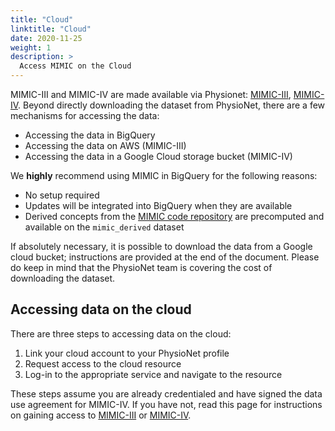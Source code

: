 ```yaml
---
title: "Cloud"
linktitle: "Cloud"
date: 2020-11-25
weight: 1
description: >
  Access MIMIC on the Cloud
---
```


MIMIC-III and MIMIC-IV are made available via Physionet: [MIMIC-III](https://physionet.org/content/mimiciii/), [MIMIC-IV](https://physionet.org/content/mimiciv/). Beyond directly downloading the dataset from PhysioNet, there are a few mechanisms for accessing the data:

* Accessing the data in BigQuery
* Accessing the data on AWS (MIMIC-III)
* Accessing the data in a Google Cloud storage bucket (MIMIC-IV)

We **highly** recommend using MIMIC in BigQuery for the following reasons:

* No setup required
* Updates will be integrated into BigQuery when they are available
* Derived concepts from the [MIMIC code repository](https://www.github.com/MIT-LCP/mimic-code) are precomputed and available on the `mimic_derived` dataset

If absolutely necessary, it is possible to download the data from a Google cloud bucket; instructions are provided at the end of the document.
Please do keep in mind that the PhysioNet team is covering the cost of downloading the dataset.

## Accessing data on the cloud

There are three steps to accessing data on the cloud:

1. Link your cloud account to your PhysioNet profile
2. Request access to the cloud resource
3. Log-in to the appropriate service and navigate to the resource

These steps assume you are already credentialed and have signed the data use agreement for MIMIC-IV.
If you have not, read this page for instructions on gaining access to [MIMIC-III](/iii/gettingstarted/cloud) or [MIMIC-IV](/iv/access).
